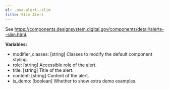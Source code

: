 ```yaml
---
el: .usa-alert--slim
title: Slim Alert
---
```

See
https://components.designsystem.digital.gov/components/detail/alerts--slim.html.

__Variables:__
* modifier_classes: [string] Classes to modify the default component styling.
* role: [string] Accessible role of the alert.
* title: [string] Title of the alert.
* content: [string] Content of the alert.
* is_demo: [boolean] Whether to show extra demo examples.
